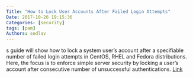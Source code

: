 ```yaml
---
Title: "How to Lock User Accounts After Failed Login Attempts"
Date: 2017-10-26 19:15:36
Categories: [security]
tags: [pam]
Authors: sedlav
---
```


s guide will show how to lock a system user’s account after a specifiable number of failed login attempts in CentOS, RHEL and Fedora distributions. Here, the focus is to enforce simple server security by locking a user’s account after consecutive number of unsuccessful authentications.
[Link](https://www.librebyte.net/network/dropbear-ssh-una-alternativa-ligera-a-openssh/)
